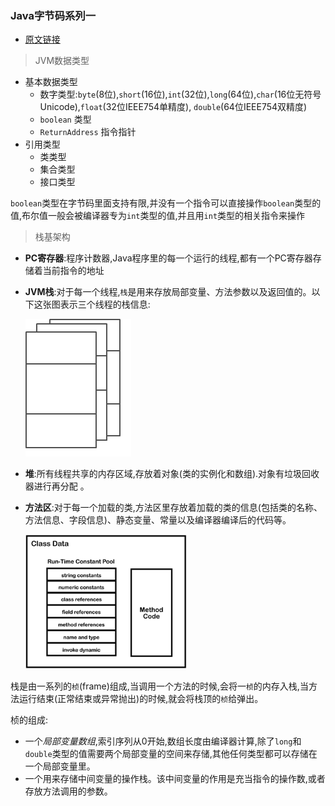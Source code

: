 ### Java字节码系列一

+ [原文链接]([https://wl9739.github.io/2018/07/17/%E5%A6%82%E4%BD%95%E9%98%85%E8%AF%BB-Java-%E5%AD%97%E8%8A%82%E7%A0%81/](https://wl9739.github.io/2018/07/17/如何阅读-Java-字节码/))

> JVM数据类型

- 基本数据类型
  - 数字类型:`byte`(8位),`short`(16位),`int`(32位),`long`(64位),`char`(16位无符号Unicode),`float`(32位IEEE754单精度), `double`(64位IEEE754双精度)
  - `boolean` 类型
  - `ReturnAddress` 指令指针
- 引用类型
  - 类类型
  - 集合类型
  - 接口类型

`boolean`类型在字节码里面支持有限,并没有一个指令可以直接操作`boolean`类型的值,布尔值一般会被编译器专为`int`类型的值,并且用`int`类型的相关指令来操作



> 栈基架构

- **PC寄存器**:程序计数器,Java程序里的每一个运行的线程,都有一个PC寄存器存储着当前指令的地址

- **JVM栈**:对于每一个线程,`栈`是用来存放局部变量、方法参数以及返回值的。以下这张图表示三个线程的栈信息:

  ![jvm_stacks](./images/jvm_stacks.png)

- **堆**:所有线程共享的内存区域,存放着对象(类的实例化和数组).对象有垃圾回收器进行再分配 。

- **方法区**:对于每一个加载的类,方法区里存放着加载的类的信息(包括类的名称、方法信息、字段信息)、静态变量、常量以及编译器编译后的代码等。

  <img src="./images/method_area.png" alt="method_area" style="zoom:70%;" />

栈是由一系列的`桢`(frame)组成,当调用一个方法的时候,会将一`桢`的内存入栈,当方法运行结束(正常结束或异常抛出)的时候,就会将栈顶的`桢`给弹出。

桢的组成:

- 一个*局部变量数组*,索引序列从0开始,数组长度由编译器计算,除了`long`和`double`类型的值需要两个局部变量的空间来存储,其他任何类型都可以存储在一个局部变量里。
- 一个用来存储中间变量的操作栈。该中间变量的作用是充当指令的操作数,或者存放方法调用的参数。

